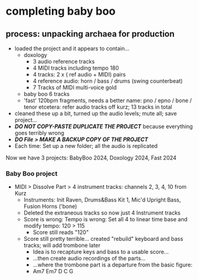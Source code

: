 


# completing baby boo

## process: unpacking archaea for production

- loaded the project and it appears to contain...
    - doxology
        - 3 audio reference tracks
        - 4 MIDI tracks including tempo 180
        - 4 tracks: 2 x ( ref audio + MIDI) pairs
        - 4 reference audio: horn / bass / drums (swing counterbeat)
        - 7 Tracks of MIDI multi-voice gold
    - baby boo 6 tracks
    - 'fast' 120bpm fragments, needs a better name: pno / epno / bone / tenor etcetera: refer audio tracks off kurz; 13 tracks in total
- cleaned these up a bit, turned up the audio levels; mute all; save project...
- ***DO NOT COPY-PASTE DUPLICATE THE PROJECT*** because everything goes terribly wrong
- ***DO File > MAKE A BACKUP COPY OF THE PROJECT***
- Each time: Set up a new folder; all the audio is replicated

Now we have 3 projects: BabyBoo 2024, Doxology 2024, Fast 2024

### Baby Boo project

- MIDI > Dissolve Part > 4 instrument tracks: channels 2, 3, 4, 10 from Kurz
    - Instruments: Init Raven, Drums&Bass Kit 1, Mic'd Upright Bass, Fusion Horns ('bone)
    - Deleted the extraneous tracks so now just 4 Instrument tracks
    - Score is wrong: Tempo is wrong: Set all 4 to linear time base and modify tempo: 120 > 115
        - Score still reads "120"
    - Score still pretty terrible... created "rebuild" keyboard and bass tracks; will add trombone later
        - Idea is to recapture keys and bass to a usable score...
        - ...then create audio recordings of the parts...
        - ...where the trombone part is a departure from the basic figure:
        - Am7 Em7 D C G
     

